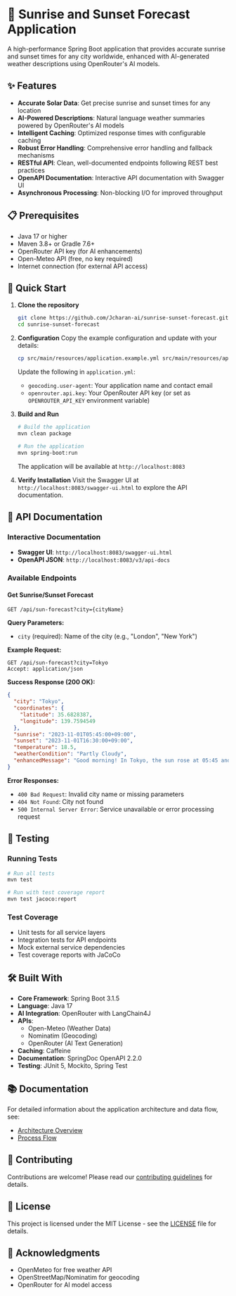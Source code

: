 # 🌅 Sunrise and Sunset Forecast Application

A high-performance Spring Boot application that provides accurate sunrise and sunset times for any city worldwide, enhanced with AI-generated weather descriptions using OpenRouter's AI models.

## ✨ Features

- **Accurate Solar Data**: Get precise sunrise and sunset times for any location
- **AI-Powered Descriptions**: Natural language weather summaries powered by OpenRouter's AI models
- **Intelligent Caching**: Optimized response times with configurable caching
- **Robust Error Handling**: Comprehensive error handling and fallback mechanisms
- **RESTful API**: Clean, well-documented endpoints following REST best practices
- **OpenAPI Documentation**: Interactive API documentation with Swagger UI
- **Asynchronous Processing**: Non-blocking I/O for improved throughput

## 📋 Prerequisites

- Java 17 or higher
- Maven 3.8+ or Gradle 7.6+
- OpenRouter API key (for AI enhancements)
- Open-Meteo API (free, no key required)
- Internet connection (for external API access)

## 🚀 Quick Start

1. **Clone the repository**
   ```bash
   git clone https://github.com/Jcharan-ai/sunrise-sunset-forecast.git
   cd sunrise-sunset-forecast
   ```

2. **Configuration**
   Copy the example configuration and update with your details:
   ```bash
   cp src/main/resources/application.example.yml src/main/resources/application.yml
   ```
   
   Update the following in `application.yml`:
   - `geocoding.user-agent`: Your application name and contact email
   - `openrouter.api.key`: Your OpenRouter API key (or set as `OPENROUTER_API_KEY` environment variable)

3. **Build and Run**
   ```bash
   # Build the application
   mvn clean package
   
   # Run the application
   mvn spring-boot:run
   ```
   
   The application will be available at `http://localhost:8083`

4. **Verify Installation**
   Visit the Swagger UI at `http://localhost:8083/swagger-ui.html` to explore the API documentation.

## 📡 API Documentation

### Interactive Documentation
- **Swagger UI**: `http://localhost:8083/swagger-ui.html`
- **OpenAPI JSON**: `http://localhost:8083/v3/api-docs`

### Available Endpoints

#### Get Sunrise/Sunset Forecast
```
GET /api/sun-forecast?city={cityName}
```

**Query Parameters:**
- `city` (required): Name of the city (e.g., "London", "New York")

**Example Request:**
```http
GET /api/sun-forecast?city=Tokyo
Accept: application/json
```

**Success Response (200 OK):**
```json
{
  "city": "Tokyo",
  "coordinates": {
    "latitude": 35.6828387,
    "longitude": 139.7594549
  },
  "sunrise": "2023-11-01T05:45:00+09:00",
  "sunset": "2023-11-01T16:30:00+09:00",
  "temperature": 18.5,
  "weatherCondition": "Partly Cloudy",
  "enhancedMessage": "Good morning! In Tokyo, the sun rose at 05:45 and will set at 16:30. With partly cloudy skies and a comfortable 18.5°C, it's a great day to explore the city!"
}
```

**Error Responses:**
- `400 Bad Request`: Invalid city name or missing parameters
- `404 Not Found`: City not found
- `500 Internal Server Error`: Service unavailable or error processing request

## 🧪 Testing

### Running Tests
```bash
# Run all tests
mvn test

# Run with test coverage report
mvn test jacoco:report
```

### Test Coverage
- Unit tests for all service layers
- Integration tests for API endpoints
- Mock external service dependencies
- Test coverage reports with JaCoCo

## 🛠️ Built With

- **Core Framework**: Spring Boot 3.1.5
- **Language**: Java 17
- **AI Integration**: OpenRouter with LangChain4J
- **APIs**:
  - Open-Meteo (Weather Data)
  - Nominatim (Geocoding)
  - OpenRouter (AI Text Generation)
- **Caching**: Caffeine
- **Documentation**: SpringDoc OpenAPI 2.2.0
- **Testing**: JUnit 5, Mockito, Spring Test

## 📚 Documentation

For detailed information about the application architecture and data flow, see:

- [Architecture Overview](docs/ARCHITECTURE.md)
- [Process Flow](docs/PROCESS_FLOW.md)

## 🤝 Contributing

Contributions are welcome! Please read our [contributing guidelines](CONTRIBUTING.md) for details.

## 📄 License

This project is licensed under the MIT License - see the [LICENSE](LICENSE) file for details.

## 🙏 Acknowledgments

- OpenMeteo for free weather API
- OpenStreetMap/Nominatim for geocoding
- OpenRouter for AI model access

